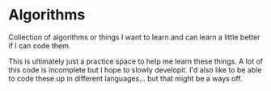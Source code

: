 # Algorithms
Collection of algorithms or things I want to learn and can learn a little better if I can code them.

This is ultimately just a practice space to help me learn these things. A lot of this code is incomplete but I hope to slowly developit. I'd also like to be able to code these up in different languages... but that might be a ways off.


